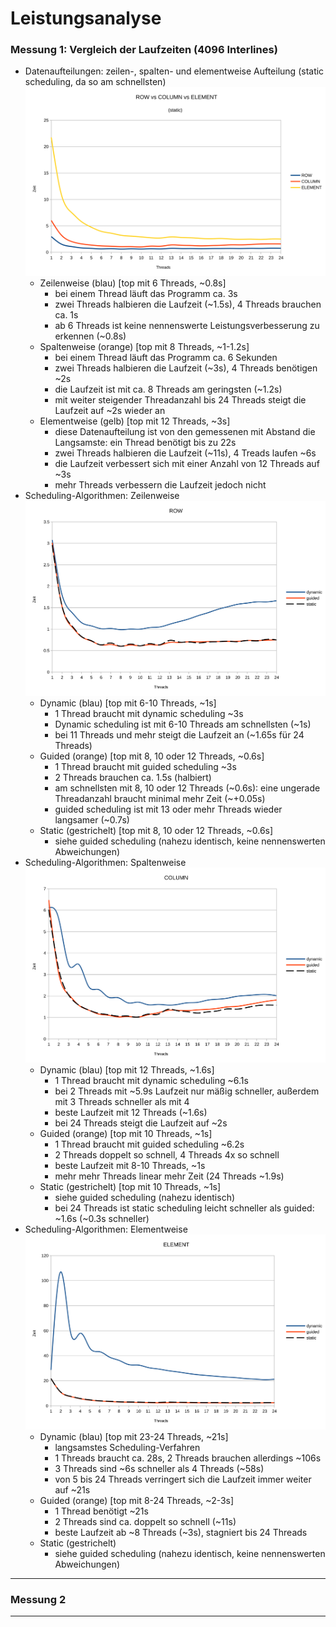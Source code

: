 # Leistungsanalyse
### Messung 1: Vergleich der Laufzeiten (4096 Interlines)
- Datenaufteilungen: zeilen-, spalten- und elementweise Aufteilung (static scheduling, da so am schnellsten)
    ![Vergleich der Datenaufteilungen](pdf_attachment/ROWvCOLUMNvELEMENT.svg)
    + Zeilenweise (blau) [top mit 6 Threads, ~0.8s]
      - bei einem Thread läuft das Programm ca. 3s
      - zwei Threads halbieren die Laufzeit (~1.5s), 4 Threads brauchen ca. 1s
      - ab 6 Threads ist keine nennenswerte Leistungsverbesserung zu erkennen (~0.8s)
    + Spaltenweise (orange) [top mit 8 Threads, ~1-1.2s]
      - bei einem Thread läuft das Programm ca. 6 Sekunden
      - zwei Threads halbieren die Laufzeit (~3s), 4 Threads benötigen ~2s
      - die Laufzeit ist mit ca. 8 Threads am geringsten (~1.2s)
      - mit weiter steigender Threadanzahl bis 24 Threads steigt die Laufzeit auf ~2s wieder an
    + Elementweise (gelb) [top mit 12 Threads, ~3s]
      - diese Datenaufteilung ist von den gemessenen mit Abstand die Langsamste: ein Thread benötigt bis zu 22s
      - zwei Threads halbieren die Laufzeit (~11s), 4 Treads laufen ~6s
      - die Laufzeit verbessert sich mit einer Anzahl von 12 Threads auf ~3s
      - mehr Threads verbessern die Laufzeit jedoch nicht
- Scheduling-Algorithmen: Zeilenweise
  ![Row Scheduling](pdf_attachment/ROW.svg)
  + Dynamic (blau) [top mit 6-10 Threads, ~1s]
    - 1 Thread braucht mit dynamic scheduling ~3s
    - Dynamic scheduling ist mit 6-10 Threads am schnellsten (~1s)
    - bei 11 Threads und mehr steigt die Laufzeit an (~1.65s für 24 Threads)
  + Guided (orange) [top mit 8, 10 oder 12 Threads, ~0.6s]
    - 1 Thread braucht mit guided scheduling ~3s
    - 2 Threads brauchen ca. 1.5s (halbiert)
    - am schnellsten mit 8, 10 oder 12 Threads (\~0.6s): eine ungerade Threadanzahl braucht minimal mehr Zeit (\~+0.05s)
    - guided scheduling ist mit 13 oder mehr Threads wieder langsamer (~0.7s)
  + Static (gestrichelt) [top mit 8, 10 oder 12 Threads, ~0.6s]
    - siehe guided scheduling (nahezu identisch, keine nennenswerten Abweichungen)
- Scheduling-Algorithmen: Spaltenweise
  ![Column Scheduling](pdf_attachment/COLUMN.svg)
  + Dynamic (blau) [top mit 12 Threads, ~1.6s]
    - 1 Thread braucht mit dynamic scheduling ~6.1s
    - bei 2 Threads mit ~5.9s Laufzeit nur mäßig schneller, außerdem mit 3 Threads schneller als mit 4
    - beste Laufzeit mit 12 Threads (~1.6s)
    - bei 24 Threads steigt die Laufzeit auf ~2s
  + Guided (orange) [top mit 10 Threads, ~1s]
    - 1 Thread braucht mit guided scheduling ~6.2s
    - 2 Threads doppelt so schnell, 4 Threads 4x so schnell
    - beste Laufzeit mit 8-10 Threads, ~1s
    - mehr mehr Threads linear mehr Zeit (24 Threads ~1.9s)
  + Static (gestrichelt) [top mit 10 Threads, ~1s]
    - siehe guided scheduling (nahezu identisch)
    - bei 24 Threads ist static scheduling leicht schneller als guided: ~1.6s (~0.3s schneller)
- Scheduling-Algorithmen: Elementweise
  ![Element Scheduling](pdf_attachment/ELEMENT.svg)
  + Dynamic (blau) [top mit 23-24 Threads, ~21s]
    - langsamstes Scheduling-Verfahren
    - 1 Threads braucht ca. 28s, 2 Threads brauchen allerdings ~106s
    - 3 Threads sind ~6s schneller als 4 Threads (~58s)
    - von 5 bis 24 Threads verringert sich die Laufzeit immer weiter auf ~21s
  + Guided (orange) [top mit 8-24 Threads, ~2-3s]
    - 1 Thread benötigt ~21s
    - 2 Threads sind ca. doppelt so schnell (~11s)
    - beste Laufzeit ab ~8 Threads (~3s), stagniert bis 24 Threads
  + Static (gestrichelt)
    - siehe guided scheduling (nahezu identisch, keine nennenswerten Abweichungen)
---
### Messung 2

---
